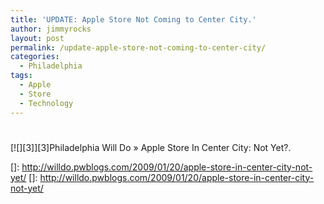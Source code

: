 ```yaml
---
title: 'UPDATE: Apple Store Not Coming to Center City.'
author: jimmyrocks
layout: post
permalink: /update-apple-store-not-coming-to-center-city/
categories:
  - Philadelphia
tags:
  - Apple
  - Store
  - Technology
---
```

# 

 [![][3]][3]Philadelphia Will Do » Apple Store In Center City: Not Yet?.

 []: http://willdo.pwblogs.com/2009/01/20/apple-store-in-center-city-not-yet/
 []: http://willdo.pwblogs.com/2009/01/20/apple-store-in-center-city-not-yet/